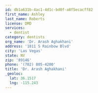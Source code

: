 ```yaml
---
id: db1a631b-4ac1-4d1c-bd0f-a8f5ecacff82
first_name: Ashley
last_name: Roberts
license: DMD
services:
  - dentist
category: dentists
org_name: 'Dr. Arash Aghakhani'
address: '1811 S Rainbow Blvd'
city: 'Las Vegas'
state: NV
zip: '89146'
phone: '(702) 805-4200'
title: 'Dr. Arash Aghakhani'
_geoloc:
  lat: 36.1517
  lng: -115.243
---
```

